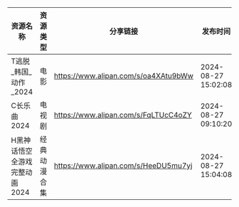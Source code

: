 | 资源名称              | 资源类型   | 分享链接                                 | 发布时间                |
| ----------------- | ------ | ------------------------------------ | ------------------- |
| T逃脱_韩国_动作_2024    | 电影     | https://www.alipan.com/s/oa4XAtu9bWw | 2024-08-27 15:02:08 |
| C长乐曲2024          | 电视剧    | https://www.alipan.com/s/FqLTUcC4oZY | 2024-08-27 09:10:20 |
| H黑神话悟空全游戏完整动画2024 | 经典动漫合集 | https://www.alipan.com/s/HeeDU5mu7yj | 2024-08-27 15:04:08 |
